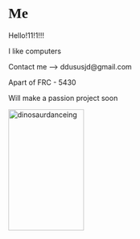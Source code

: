 <body>

<h1 style="font-family:sono;">Me</h1>

</body>
<p>	Hello!11!1!!! </p>
<p> I like computers </p>
Contact me --> ddususjd@gmail.com


Apart of FRC - 5430
<p> Will make a passion project soon </p>

<img src="https://media.discordapp.net/attachments/722828903458275408/1043011710962909244/dino.gif" alt="dinosaurdanceing" style="width:150px;height:240px;">


<!---
Forbi-0/Forbi-0 is a ✨ special ✨ repository because its `README.md` (this file) appears on your GitHub profile.
You can click the Preview link to take a look at your changes.
--->
